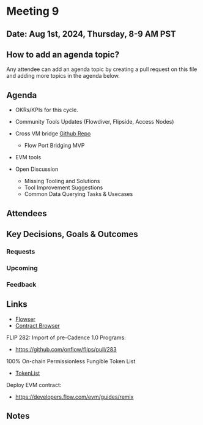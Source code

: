
# Meeting 9

## Date: Aug 1st, 2024, Thursday, 8-9 AM PST

## How to add an agenda topic?
Any attendee can add an agenda topic by creating a pull request on this file and adding more topics in the agenda below.

## Agenda
* OKRs/KPIs for this cycle.
* Community Tools Updates (Flowdiver, Flipside, Access Nodes)
* Cross VM bridge [Github Repo](https://github.com/onflow/flow-evm-bridge/tree/main)
  - Flow Port Bridging MVP
* EVM tools

* Open Discussion
  - Missing Tooling and Solutions
  - Tool Improvement Suggestions
  - Common Data Querying Tasks & Usecases
  
## Attendees 

## Key Decisions, Goals & Outcomes 

### Requests


### Upcoming

### Feedback

## Links
* [Flowser](https://interact.flowser.dev/mainnet)
* [Contract Browser](https://contractbrowser.com/)

FLIP 282: Import of pre-Cadence 1.0 Programs:
* https://github.com/onflow/flips/pull/283

100% On-chain Permissionless Fungible Token List
* [TokenList](https://token-list.fixes.world/)

Deploy EVM contract:
* https://developers.flow.com/evm/guides/remix

## Notes
